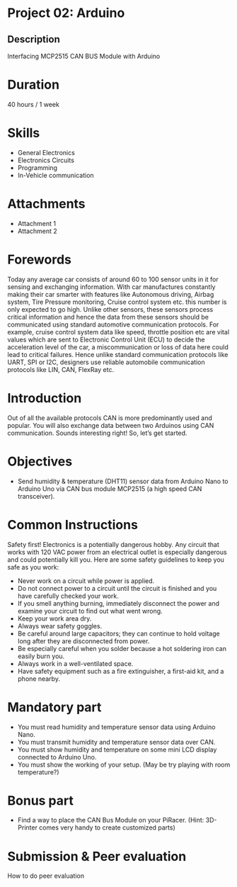 # Project 02: Arduino


## Description
Interfacing MCP2515 CAN BUS Module with Arduino


# Duration
40 hours / 1 week


# Skills
* General Electronics
* Electronics Circuits
* Programming
* In-Vehicle communication


# Attachments
* Attachment 1
* Attachment 2


# Forewords
Today any average car consists of around 60 to 100 sensor units in it for sensing and exchanging information. With car manufactures constantly making their car smarter with features like Autonomous driving, Airbag system, Tire Pressure monitoring, Cruise control system etc. this number is only expected to go high. Unlike other sensors, these sensors process critical information and hence the data from these sensors should be communicated using standard automotive communication protocols. For example, cruise control system data like speed, throttle position etc are vital values which are sent to Electronic Control Unit (ECU) to decide the acceleration level of the car, a miscommunication or loss of data here could lead to critical failures. Hence unlike standard communication protocols like UART, SPI or I2C, designers use reliable automobile communication protocols like LIN, CAN, FlexRay etc.


# Introduction
Out of all the available protocols CAN is more predominantly used and popular. You will also exchange data between two Arduinos using CAN communication. Sounds interesting right! So, let’s get started.


# Objectives
* Send humidity & temperature (DHT11) sensor data from Arduino Nano to Arduino Uno via CAN bus module MCP2515 (a high speed CAN transceiver).


# Common Instructions
Safety first! Electronics is a potentially dangerous hobby. Any circuit that works with 120 VAC power from an electrical outlet is especially dangerous and could potentially kill you. Here are some safety guidelines to keep you safe as you work:
* Never work on a circuit while power is applied.
* Do not connect power to a circuit until the circuit is finished and you have carefully checked your work.
* If you smell anything burning, immediately disconnect the power and examine your circuit to find out what went wrong.
* Keep your work area dry.
* Always wear safety goggles.
* Be careful around large capacitors; they can continue to hold voltage long after they are disconnected from power.
* Be especially careful when you solder because a hot soldering iron can easily burn you.
* Always work in a well-ventilated space.
* Have safety equipment such as a fire extinguisher, a first-aid kit, and a phone nearby.


# Mandatory part
* You must read humidity and temperature sensor data using Arduino Nano.
* You must transmit humidity and temperature sensor data over CAN.
* You must show humidity and temperature on some mini LCD display connected to Arduino Uno.
* You must show the working of your setup. (May be try playing with room temperature?)


# Bonus part
* Find a way to place the CAN Bus Module on your PiRacer. (Hint: 3D-Printer comes very handy to create customized parts)


# Submission & Peer evaluation
How to do peer evaluation

